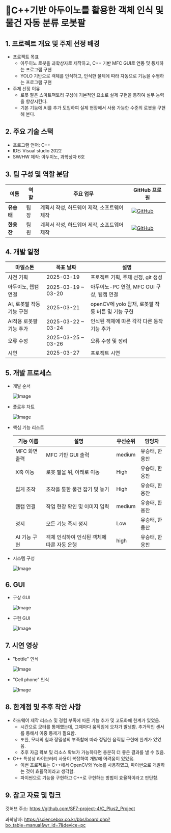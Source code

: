 # 🦾C++기반 아두이노를 활용한 객체 인식 및 물건 자동 분류 로봇팔

## 1. 프로젝트 개요 및 주제 선정 배경
- 프로젝트 목표
  - 아두이노 로봇을 과학상자로 제작하고, C++ 기반 MFC GUI로 연동 및 통제하는 프로그램 구현
  - YOLO 기반으로 객체를 인식하고, 인식한 물체에 따라 자동으로 기능을 수행하는 프로그램 구현
- 주제 선정 이유
  - 로봇 팔은 스마트팩토리 구성에 기본적인 요소로 실제 구현을 통하여 실무 능력을 향상시킨다.
  - 기본 기능에 AI를 추가 도입하여 실제 현장에서 사용 가능한 수준의 로봇을 구현해 본다.
    
## 2. 주요 기술 스택
- 프로그램 언어:  C++
- IDE: Visual studio 2022
- SW/HW 제작: 아두이노, 과학상자 6호

  

## 3. 팀 구성 및 역할 분담
| 이름 | 역할 | 주요 업무 | GitHub 프로필 |
|------|------|--------------|-----------|
| **유승태** | 팀장 | 계획서 작성, 하드웨어 제작, 소프트웨어 제작 | [![GitHub](https://img.shields.io/badge/GitHub-Profile-black?logo=github)](https://github.com/Yoo-Seung-Tae) |
| **한용찬** | 팀원 | 계획서 작성, 하드웨어 제작, 소프트웨어 제작 | [![GitHub](https://img.shields.io/badge/GitHub-Profile-black?logo=github)](https://github.com/gksdydcks) |

## 4. 개발 일정
| 마일스톤 | 목표 날짜           | 설명                                               |
|----------|--------------------|----------------------------------------------------|
| 사전 기획 | 2025-03-19         | 프로젝트 기획, 주제 선정, git 생성                |
| 아두이노, 웹캠 연결 | 2025-03-19 ~ 03-20 | 아두이노-PC 연결, MFC GUI 구상, 웹캠 연결        |
| AI, 로봇팔 작동 기능 구현 | 2025-03-21         | openCV에 yolo 탑재, 로봇팔 작동 버튼 및 기능 구현 |
| AI적용 로봇팔 기능 추가 | 2025-03-22 ~ 03-24 | 인식된 객체에 따른 각각 다른 동작 기능 추가      |
| 오류 수정 | 2025-03-25 ~ 03-26 | 오류 수정 및 정리                                 |
| 시연     | 2025-03-27         | 프로젝트 시연                                     |
  
## 5. 개발 프로세스

- 개발 순서
  
  ![Image](https://github.com/user-attachments/assets/52551129-a361-4d33-9fbf-28e8d312edff)
     
  
- 플로우 차트
  
   ![Image](https://github.com/user-attachments/assets/3c8df252-c954-4844-8dfd-3db2889784ba)

- 핵심 기능 리스트

  | 기능 이름 | 설명 | 우선순위 | 담당자 |
  | --- | --- | --- | --- |
  | MFC 화면 출력 | MFC 기반 GUI 출력 | medium | 유승태, 한용찬 |
  | X축 이동 | 로봇 팔을 위, 아래로 이동 | High | 유승태, 한용찬 |
  | 집게 조작 | 조작을 통한 물건 잡기 및 놓기 | High | 유승태, 한용찬 |
  | 웹캠 연결 | 작업 현장 확인 및 이미지 입력 | medium | 유승태, 한용찬 |
  | 정지 | 모든 기능 즉시 정지 | Low | 유승태, 한용찬 |
  | AI 기능 구현 | 객체 인식하여 인식된 객체에 따른 자동 운행 | high | 유승태, 한용찬 |
  
- 시스템 구성
  
   ![Image](https://github.com/user-attachments/assets/78889616-6ee7-4c72-9366-1b5864110798)



## 6. GUI
- 구상 GUI
  
  ![Image](https://github.com/user-attachments/assets/71c54c5f-3258-40f0-a725-031e8ad4a393)

  
- 구현 GUI
  
  ![Image](https://github.com/user-attachments/assets/1efa7de3-a41b-489c-8080-1f71607fd9df)



## 7. 시연 영상
- "bottle" 인식
  
  ![Image](https://github.com/user-attachments/assets/e79c24b6-a208-40dc-a8c6-91dec8320a4d)

- "Cell phone" 인식
  
  ![Image](https://github.com/user-attachments/assets/c62019f7-42bb-4b3c-8749-42a473dd52e0)

  
## 8. 한계점 및 추후 착안 사항
- 하드웨어 제작 리소스 및 경험 부족에 따른 기능 추가 및 고도화에 한계가 있었음.
    - 시간으로 모터를 통제했는데, 그때마다 움직임에 오차가 발생함. 추가적인 센서를 통해서 이중 통제가 필요함.
    - 또한, 모터의 힘과 정밀성의 부족함에 따라 정밀한 움직임 구현에 한계가 있었음.
    - 추후 자금 확보 및 리소스 확보가 가능하다면 충분히 더 좋은 결과를 낼 수 있음.
- C++ 특성상 라이브러리 사용이 복잡하여 개발에 어려움이 있었음.
    - 이번 프로젝트는 C++에서 OpenCV와 Yolo를 사용하였고, 파이썬으로 개발하는 것이 효율적이라고 생각함.
    - 파이썬으로 기능을 구현하고 C++로 구현하는 방법이 효율적이라고 판단함.

## 9. 참고 자료 및 링크

깃허브 주소: https://github.com/SF7-project-4/C_Plus2_Project

과학상자: https://sciencebox.co.kr/bbs/board.php?bo_table=manual&wr_id=7&device=pc






